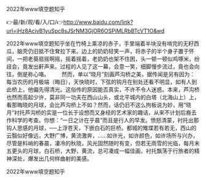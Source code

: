 2022年www填空题知乎

👉最/新/观/看/入/口/👉http://www.baidu.com/link?url=jHz8AcivB1yuSpc8sJSrNM3GjOR6OSPiMLRbBTcVT1O&wd

2022年www填空题知乎坐在竹椅上乘凉的赤子，手里端着半块没有啃完的无籽西瓜，脑壳仍旧抵不住耷拉下来。边上的奶奶轻笑一声，将赤子的半个身子置于怀间，一把老葵扇摇啊摇，摇着摇着，老奶奶也架不住困，头一顿一顿似鸡啄米，纷歧会，竟发出鼾声来。过程的人见了这一幕，会意一笑，细脚慢步流过，竟也会向往，倒是称心咯。
　　然而，单以“晓月”刻画芦沟桥之美，据传闻是另有因为：每当农历的月极端（晦日），天快晓时，下弦的钩月在别处还看不明显，如有人到此桥上，他偏先得清光。这俗传的原因能否真实，不许不令人迷惑。本来，芦沟桥也然而高起少许，莫非同一功夫在西山山头，或北平城内的白塔（北海山上）上，看那晦晓的月球，会比芦沟桥上不如？然而，话仍旧不这么拘板说为妙，用“晓月”衬托芦沟桥的实是一位长于设想而又身经的艺术家的趣话，从来不计划后裔去作科学的考查。你想：“一日之计在乎晨”而且是行人的早发。愤怒清蒙，衬托出那钩人思感的月球，──上浮苍天，下嵌白石的巨桥。都城的雉堞若有若无，西山的云翳似好像远，大野广博，黄流激奔，……如许光，如许颜色，如许场所与兴办，尽管是料峭的春晨，凄冷的秋晓，风光固然随时有变，但若无雨雪的光临，每月末五更头的月球，白石桥，大野，黄流，总可凑成一幅佳画，衬托飘荡于行旅者的精神深处，爆发出几何样曲射的美感。


2022年www填空题知乎
